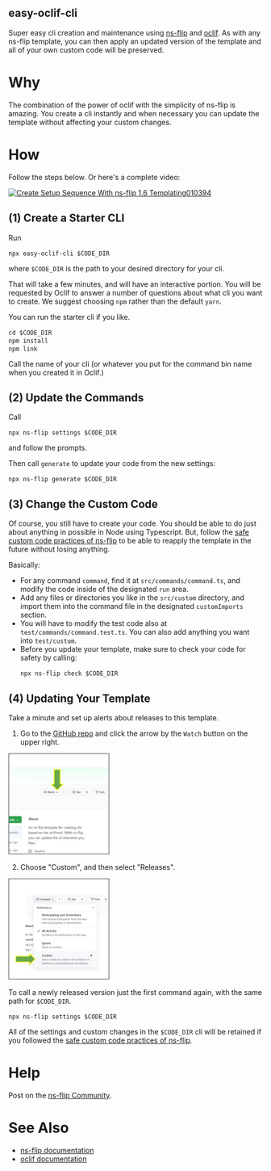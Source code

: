 easy-oclif-cli
-----------------
Super easy cli creation and maintenance using 
[ns-flip](https://ns-flip.nostack.net/) and [oclif](https://oclif.io/).  As with any ns-flip template, you can then apply an updated version of the template and all of your own custom code will be preserved.  

# Why
The combination of the power of oclif with the simplicity of ns-flip is amazing.  You create a cli instantly and when necessary you can update the template without affecting your custom changes.

# How
Follow the steps below.  Or here's a complete video:

[![Create Setup Sequence With ns-flip 1.6 Templating010394](http://img.youtube.com/vi/L_pKk148_O4/0.jpg)](http://www.youtube.com/watch?v=L_pKk148_O4)

## (1) Create a Starter CLI
Run
```
npx easy-oclif-cli $CODE_DIR
```
where `$CODE_DIR` is the path to your desired directory for your cli.

That will take a few minutes, and will have an interactive portion.  You will be requested by Oclif to answer a number of questions about what cli you want to create. We suggest choosing `npm` rather than the default `yarn`.

You can run the starter cli if you like.
```
cd $CODE_DIR
npm install
npm link
```
Call the name of your cli (or whatever you put for the command bin name when you created it in Oclif.)

## (2) Update the Commands
Call 
```
npx ns-flip settings $CODE_DIR
```
and follow the prompts.

Then call `generate` to update your code from the new settings:
```
npx ns-flip generate $CODE_DIR
```

## (3) Change the Custom Code
Of course, you still have to create your code.  You should be able to do just about anything in possible in Node using Typescript.  But, follow the [safe custom code practices of ns-flip](https://ns-flip.nostack.net/Safe-Custom-Code) to be able to reapply the template in the future without losing anything.

Basically:
* For any command `command`, find it at `src/commands/command.ts`, and modify the code inside of the designated `run` area.
* Add any files or directories you like in the `src/custom` directory, and import them into the command file in the designated `customImports` section.
* You will have to modify the test code also at `test/commands/command.test.ts`.  You can also add anything you want into `test/custom`.
* Before you update your template, make sure to check your code for safety by calling:
    ``` 
    npx ns-flip check $CODE_DIR
    ```
## (4) Updating Your Template
Take a minute and set up alerts about releases to this template.
1. Go to the [GitHub repo](https://github.com/YizYah/easy-oclif-cli) and click the arrow by the `Watch` button on the upper right.

<img src="images/2.jpg" alt="Watch Button" title="Watch" width="200">

2. Choose "Custom", and then select "Releases".

<img src="images/3.jpg" alt="Watch Releases" title="Releases" width="200">

To call a newly released version just the first command again, with the same path for `$CODE_DIR`.
```
npx ns-flip settings $CODE_DIR
```
All of the settings and custom changes in the `$CODE_DIR` cli will be retained if you followed the [safe custom code practices of ns-flip](https://ns-flip.nostack.net/Safe-Custom-Code).

# Help
Post on the [ns-flip Community](https://spectrum.chat/ns-flip?tab=posts).

# See Also
* [ns-flip documentation](https://ns-flip.nostack.net/Home)
* [oclif documentation](https://oclif.io/docs/commands)
